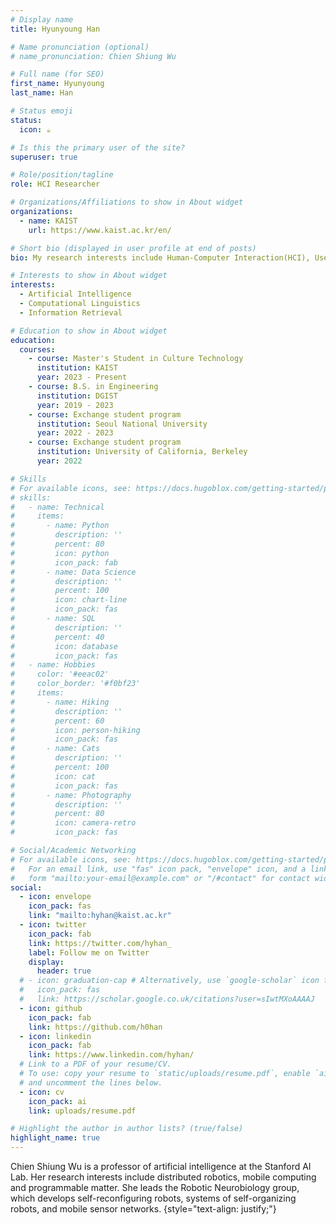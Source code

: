 ```yaml
---
# Display name
title: Hyunyoung Han

# Name pronunciation (optional)
# name_pronunciation: Chien Shiung Wu

# Full name (for SEO)
first_name: Hyunyoung
last_name: Han

# Status emoji
status:
  icon: ☕️

# Is this the primary user of the site?
superuser: true

# Role/position/tagline
role: HCI Researcher

# Organizations/Affiliations to show in About widget
organizations:
  - name: KAIST
    url: https://www.kaist.ac.kr/en/

# Short bio (displayed in user profile at end of posts)
bio: My research interests include Human-Computer Interaction(HCI), User Experience(UX) and Haptics.

# Interests to show in About widget
interests:
  - Artificial Intelligence
  - Computational Linguistics
  - Information Retrieval

# Education to show in About widget
education:
  courses:
    - course: Master's Student in Culture Technology
      institution: KAIST
      year: 2023 - Present
    - course: B.S. in Engineering
      institution: DGIST
      year: 2019 - 2023
    - course: Exchange student program
      institution: Seoul National University
      year: 2022 - 2023
    - course: Exchange student program
      institution: University of California, Berkeley
      year: 2022

# Skills
# For available icons, see: https://docs.hugoblox.com/getting-started/page-builder/#icons
# skills:
#   - name: Technical
#     items:
#       - name: Python
#         description: ''
#         percent: 80
#         icon: python
#         icon_pack: fab
#       - name: Data Science
#         description: ''
#         percent: 100
#         icon: chart-line
#         icon_pack: fas
#       - name: SQL
#         description: ''
#         percent: 40
#         icon: database
#         icon_pack: fas
#   - name: Hobbies
#     color: '#eeac02'
#     color_border: '#f0bf23'
#     items:
#       - name: Hiking
#         description: ''
#         percent: 60
#         icon: person-hiking
#         icon_pack: fas
#       - name: Cats
#         description: ''
#         percent: 100
#         icon: cat
#         icon_pack: fas
#       - name: Photography
#         description: ''
#         percent: 80
#         icon: camera-retro
#         icon_pack: fas

# Social/Academic Networking
# For available icons, see: https://docs.hugoblox.com/getting-started/page-builder/#icons
#   For an email link, use "fas" icon pack, "envelope" icon, and a link in the
#   form "mailto:your-email@example.com" or "/#contact" for contact widget.
social:
  - icon: envelope
    icon_pack: fas
    link: "mailto:hyhan@kaist.ac.kr"
  - icon: twitter
    icon_pack: fab
    link: https://twitter.com/hyhan_
    label: Follow me on Twitter
    display:
      header: true
  # - icon: graduation-cap # Alternatively, use `google-scholar` icon from `ai` icon pack
  #   icon_pack: fas
  #   link: https://scholar.google.co.uk/citations?user=sIwtMXoAAAAJ
  - icon: github
    icon_pack: fab
    link: https://github.com/h0han
  - icon: linkedin
    icon_pack: fab
    link: https://www.linkedin.com/hyhan/
  # Link to a PDF of your resume/CV.
  # To use: copy your resume to `static/uploads/resume.pdf`, enable `ai` icons in `params.yaml`,
  # and uncomment the lines below.
  - icon: cv
    icon_pack: ai
    link: uploads/resume.pdf

# Highlight the author in author lists? (true/false)
highlight_name: true
---
```


Chien Shiung Wu is a professor of artificial intelligence at the Stanford AI Lab. Her research interests include distributed robotics, mobile computing and programmable matter. She leads the Robotic Neurobiology group, which develops self-reconfiguring robots, systems of self-organizing robots, and mobile sensor networks.
{style="text-align: justify;"}
